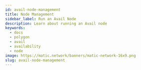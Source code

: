 ```yaml
---
id: avail-node-management
title: Node Management
sidebar_label: Run an Avail Node
description: Learn about running an Avail node
keywords:
  - docs
  - polygon
  - avail
  - availability
  - node
image: https://matic.network/banners/matic-network-16x9.png 
slug: avail-node-management
---
```

